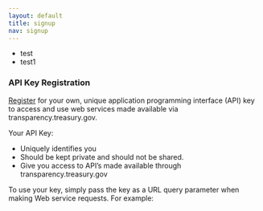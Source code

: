 ```yaml
---
layout: default
title: signup
nav: signup
---
```


* test
* test1

### API Key Registration

[Register](https://api.data.gov/signup) for your own, unique application programming interface (API) key to access and use web services made available via transparency.treasury.gov. 

Your API Key:
* Uniquely identifies you
* Should be kept private and should not be shared.
* Give you access to API’s made available through transparency.treasury.gov

To use your key, simply pass the key as a URL query parameter when making Web service requests. For example: 
